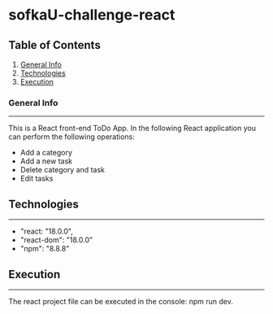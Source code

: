 # sofkaU-challenge-react

## Table of Contents
1. [General Info](#general-info)
2. [Technologies](#technologies)
3. [Execution](#execution)


### General Info
***
This is a React front-end ToDo App. In the following React application you can perform the following operations:

* Add a category 
* Add a new task
* Delete category and task
* Edit tasks

## Technologies
***
* "react: "18.0.0",
* "react-dom": "18.0.0"
*  "npm": "8.8.8"

## Execution
***
The react project file can be executed in the console: npm run dev.
```
